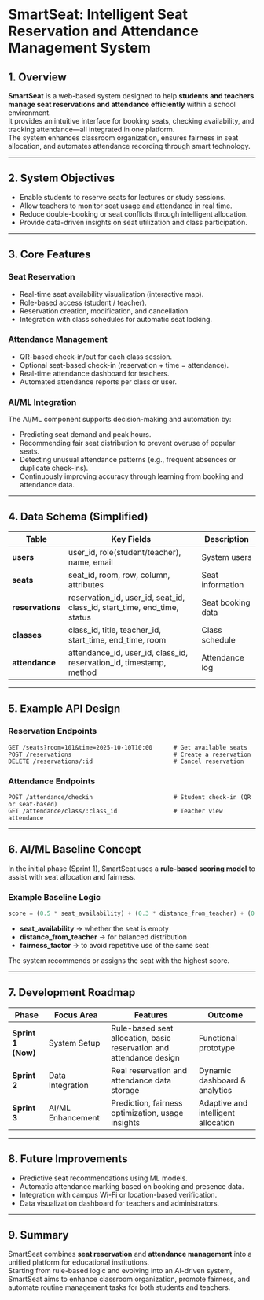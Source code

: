 #  SmartSeat: Intelligent Seat Reservation and Attendance Management System

## 1. Overview  
**SmartSeat** is a web-based system designed to help **students and teachers manage seat reservations and attendance efficiently** within a school environment.  
It provides an intuitive interface for booking seats, checking availability, and tracking attendance—all integrated in one platform.  
The system enhances classroom organization, ensures fairness in seat allocation, and automates attendance recording through smart technology.

---

## 2. System Objectives  
- Enable students to reserve seats for lectures or study sessions.  
- Allow teachers to monitor seat usage and attendance in real time.  
- Reduce double-booking or seat conflicts through intelligent allocation.  
- Provide data-driven insights on seat utilization and class participation.

---

## 3. Core Features  

###  Seat Reservation  
- Real-time seat availability visualization (interactive map).  
- Role-based access (student / teacher).  
- Reservation creation, modification, and cancellation.  
- Integration with class schedules for automatic seat locking.  

###  Attendance Management  
- QR-based check-in/out for each class session.  
- Optional seat-based check-in (reservation + time = attendance).  
- Real-time attendance dashboard for teachers.  
- Automated attendance reports per class or user.  

###  AI/ML Integration  
The AI/ML component supports decision-making and automation by:  
- Predicting seat demand and peak hours.  
- Recommending fair seat distribution to prevent overuse of popular seats.  
- Detecting unusual attendance patterns (e.g., frequent absences or duplicate check-ins).  
- Continuously improving accuracy through learning from booking and attendance data.  

---

## 4. Data Schema (Simplified)  

| Table | Key Fields | Description |
|-------|-------------|-------------|
| **users** | user_id, role(student/teacher), name, email | System users |
| **seats** | seat_id, room, row, column, attributes | Seat information |
| **reservations** | reservation_id, user_id, seat_id, class_id, start_time, end_time, status | Seat booking data |
| **classes** | class_id, title, teacher_id, start_time, end_time, room | Class schedule |
| **attendance** | attendance_id, user_id, class_id, reservation_id, timestamp, method | Attendance log |

---

## 5. Example API Design  

### Reservation Endpoints  
```http
GET /seats?room=101&time=2025-10-10T10:00      # Get available seats  
POST /reservations                             # Create a reservation  
DELETE /reservations/:id                       # Cancel reservation  
```

### Attendance Endpoints  
```http
POST /attendance/checkin                       # Student check-in (QR or seat-based)  
GET /attendance/class/:class_id                # Teacher view attendance  
```

---

## 6. AI/ML Baseline Concept  
In the initial phase (Sprint 1), SmartSeat uses a **rule-based scoring model** to assist with seat allocation and fairness.

### Example Baseline Logic  
```python
score = (0.5 * seat_availability) + (0.3 * distance_from_teacher) + (0.2 * fairness_factor)
```
- **seat_availability** → whether the seat is empty  
- **distance_from_teacher** → for balanced distribution  
- **fairness_factor** → to avoid repetitive use of the same seat  

The system recommends or assigns the seat with the highest score.

---

## 7. Development Roadmap  

| Phase | Focus Area | Features | Outcome |
|-------|-------------|-----------|----------|
| **Sprint 1 (Now)** | System Setup | Rule-based seat allocation, basic reservation and attendance design | Functional prototype |
| **Sprint 2** | Data Integration | Real reservation and attendance data storage | Dynamic dashboard & analytics |
| **Sprint 3** | AI/ML Enhancement | Prediction, fairness optimization, usage insights | Adaptive and intelligent allocation |

---

## 8. Future Improvements  
- Predictive seat recommendations using ML models.  
- Automatic attendance marking based on booking and presence data.  
- Integration with campus Wi-Fi or location-based verification.  
- Data visualization dashboard for teachers and administrators.  

---

## 9. Summary  
SmartSeat combines **seat reservation** and **attendance management** into a unified platform for educational institutions.  
Starting from rule-based logic and evolving into an AI-driven system, SmartSeat aims to enhance classroom organization, promote fairness, and automate routine management tasks for both students and teachers.
